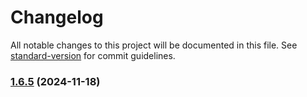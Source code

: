 # Changelog

All notable changes to this project will be documented in this file. See [standard-version](https://github.com/conventional-changelog/standard-version) for commit guidelines.

### [1.6.5](https://github.com/248-sh/kubernetes-manifests/compare/v1.6.4...v1.6.5) (2024-11-18)
